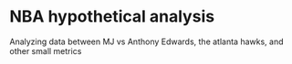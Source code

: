 # NBA hypothetical analysis
Analyzing data between MJ vs Anthony Edwards, the atlanta hawks, and other small metrics 
